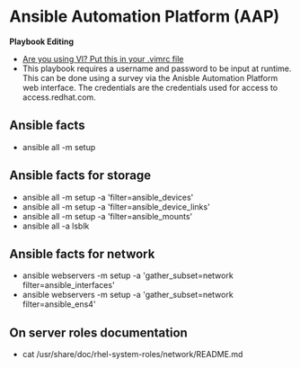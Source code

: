 # Ansible Automation Platform (AAP)

**Playbook Editing**  
- [Are you using VI? Put this in your .vimrc file](https://github.com/ericcames/AnsibleAutomationPlatform/blob/main/files_to_deploy/vimrc "Are you using VI? Put this in your .vimrc file")  
- This playbook requires a username and password to be input at runtime.  This can be done using a survey via the Anisble Automation Platform web interface.  The credentials are the credentials used for access to access.redhat.com.

## Ansible facts

<ul>
  <li>ansible all -m setup</li>
</ul>

## Ansible facts for storage

<ul>
  <li>ansible all -m setup -a 'filter=ansible_devices'</li>
  <li>ansible all -m setup -a 'filter=ansible_device_links'</li>
  <li>ansible all -m setup -a 'filter=ansible_mounts'</li>
  <li>ansible all -a lsblk</li>
</ul>

## Ansible facts for network

<ul>
  <li>ansible webservers -m setup -a 'gather_subset=network filter=ansible_interfaces'</li>
  <li>ansible webservers -m setup -a 'gather_subset=network filter=ansible_ens4'</li>
</ul>

## On server roles documentation

<ul>
  <li>cat /usr/share/doc/rhel-system-roles/network/README.md</li>
</ul>
